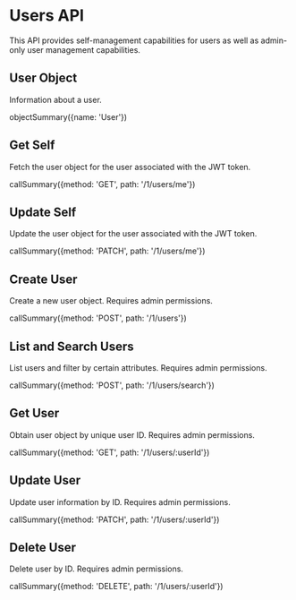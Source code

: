 # Users API

This API provides self-management capabilities for users as well as admin-only user management capabilities.

## User Object

Information about a user.

objectSummary({name: 'User'})

## Get Self

Fetch the user object for the user associated with the JWT token.

callSummary({method: 'GET', path: '/1/users/me'})

## Update Self

Update the user object for the user associated with the JWT token.

callSummary({method: 'PATCH', path: '/1/users/me'})

## Create User

Create a new user object. Requires admin permissions.

callSummary({method: 'POST', path: '/1/users'})

## List and Search Users

List users and filter by certain attributes. Requires admin permissions.

callSummary({method: 'POST', path: '/1/users/search'})

## Get User

Obtain user object by unique user ID. Requires admin permissions.

callSummary({method: 'GET', path: '/1/users/:userId'})

## Update User

Update user information by ID. Requires admin permissions.

callSummary({method: 'PATCH', path: '/1/users/:userId'})

## Delete User

Delete user by ID. Requires admin permissions.

callSummary({method: 'DELETE', path: '/1/users/:userId'})
